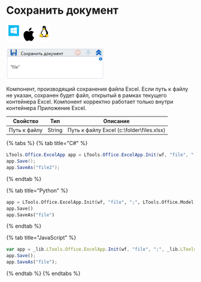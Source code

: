 # Сохранить документ

![](<../../../.gitbook/assets/image (100) (1) (1) (41).png>)

![](<../../../.gitbook/assets/image (283).png>)

Компонент, производящий сохранения файла Excel. Если путь к файлу не указан, сохранен будет файл, открытый в рамках текущего контейнера Excel. Компонент корректно работает только внутри контейнера Приложение Excel.

| Свойство     | Тип    | Описание                                  |
| ------------ | ------ | ----------------------------------------- |
| Путь к файлу | String | Путь к файлу Excel (c:\folder\files.xlsx) |

{% tabs %}
{% tab title="C#" %}
```csharp
LTools.Office.ExcelApp app = LTools.Office.ExcelApp.Init(wf, "file", ";", LTools.Office.Model.InteropTypes.DX);
app.Save();
app.SaveAs("file2");
```
{% endtab %}

{% tab title="Python" %}
```python
app = LTools.Office.ExcelApp.Init(wf, "file", ";", LTools.Office.Model.InteropTypes.DX)
app.Save()
app.SaveAs("file")
```
{% endtab %}

{% tab title="JavaScript" %}
```javascript
var app = _lib.LTools.Office.ExcelApp.Init(wf, "file", ";", _lib.LTools.Office.Model.InteropTypes.DX);
app.Save();
app.SaveAs("file");
```
{% endtab %}
{% endtabs %}
